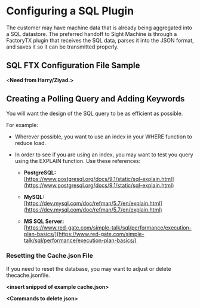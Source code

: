 # Configuring a SQL Plugin

The customer may have machine data that is already being aggregated into a SQL datastore. The preferred handoff to Sight Machine is through a FactoryTX plugin that receives the SQL data, parses it into the JSON format, and saves it so it can be transmitted properly.

## SQL FTX Configuration File Sample

&lt;**Need from Harry/Ziyad.&gt;**

## Creating a Polling Query and Adding Keywords

You will want the design of the SQL query to be as efficient as possible.

For example:

* Wherever possible, you want to use an index in your WHERE function to reduce load.

* In order to see if you are using an index, you may want to test you query using the EXPLAIN function. Use these references:

  * **PostgreSQL:**  
    [https://www.postgresql.org/docs/9.1/static/sql-explain.html](https://www.postgresql.org/docs/9.1/static/sql-explain.html)

  * **MySQL:**  
    [https://dev.mysql.com/doc/refman/5.7/en/explain.html](https://dev.mysql.com/doc/refman/5.7/en/explain.html)

  * **MS SQL Server:**  
    [https://www.red-gate.com/simple-talk/sql/performance/execution-plan-basics/](https://www.red-gate.com/simple-talk/sql/performance/execution-plan-basics/)

### Resetting the Cache.json File

If you need to reset the database, you may want to adjust or delete thecache.jsonfile. 

**&lt;insert snipped of example cache.json&gt;**

**&lt;Commands to delete json&gt;**

